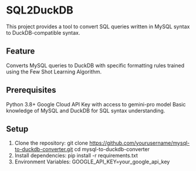 # SQL2DuckDB
This project provides a tool to convert SQL queries written in MySQL syntax to DuckDB-compatible syntax. 
## Feature
Converts MySQL queries to DuckDB with specific formatting rules trained using the Few Shot Learning Algorithm.

## Prerequisites
Python 3.8+
Google Cloud API Key with access to gemini-pro model
Basic knowledge of MySQL and DuckDB for SQL syntax understanding.

## Setup
1. Clone the repository:
   git clone https://github.com/yourusername/mysql-to-duckdb-converter.git
   cd mysql-to-duckdb-converter
3. Install dependencies:
   pip install -r requirements.txt
5. Environment Variables:
   GOOGLE_API_KEY=your_google_api_key

